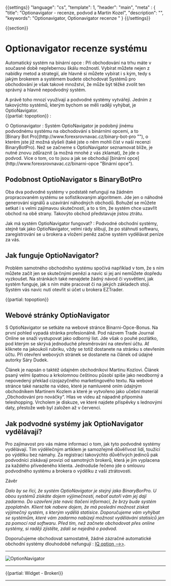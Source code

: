 {{settings}}
  "language": "cs",
  "template": 1,
  "header": "main",
  "meta" : {
    "title": "Optionavigator - recenze, podvod a Martin Kozel",
    "description": "",
    "keywords": "Optionavigator, Optionavigator recenze "
  }
{{/settings}}

<div class="row">
<div class="col-md-9" role="main" markdown="1">

{{section}}
# Optionavigator recenze systému

<div class="row" style="width:92%">
  <div class="col-md-6" markdown="1">
Automatický systém na bínární opce
:    
Při obchodování na trhu máte v současné době nepřebernou škálu možností. Vybírat můžete nejen z nabídky metod a strategií, ale hlavně si můžete vybírat i s kým, tedy s jakým brokerem a systémem budete obchodovat Systémů pro obchodování je však takové množství, že může být těžké zvolit ten správný a hlavně nepodvodný systém. 

A právě toho mnozí využívají a podvodné systémy vytvářejí. Jedním z takovýchto systémů, kterým bychom se měli raději vyhýbat, je OptioNavigator.  
{{partial: topoption}}
:   
 </div>
  <div class="col-md-6" markdown="1">
O Optionavigator
:     
Systém OptioNavigator je podobný jinému podvodnému systému na obchodování s binárními opcemi, a to [Binary Bot Pro](http://www.forexsrovnavac.cz/binary-bot-pro ""), o kterém jste již možná slyšeli (také jste o něm mohli číst v naší recenzi BinaryBotPro). Než se začneme s OptioNavigator seznamovat blíže, je nutné znovu zdůraznit (a možná mnohé z vás zklamat), že jde o podvod. Více o tom, co to jsou a jak se obchodují [binární opce](http://www.forexsrovnavac.cz/binarni-opce "Binární opce").


</div>
</div>

## Podobnost OptioNavigator s BinaryBotPro

Oba dva podvodné systémy v podstatě nefungují na žádném propracovaném systému se sofistikovaným algoritmem. Jde jen o náhodné generování signálů a uzavírání náhodných obchodů. Bohužel se můžete setkat i s velmi zajímavou skutečností, a to s tím, že systém chce uzavřít obchod na obě strany. Takovýto obchod představuje jistou ztrátu.

Jak má systém OptioNavigator fungovat?
:    Podvodné obchodní systémy, stejně tak jako OptioNavigator, velmi rády slibují, že po stáhnutí softwaru, zaregistrování se u brokera a vložení peněz začne systém vydělávat peníze za vás.
## Jak funguje OptioNavigator?

Problém samotného obchodního systému spočívá například v tom, že s ním můžete začít jen se skutečnými penězi a navíc si jej ani nemůžete dopředu vyzkoušet. Na stránkách také nenajdete žádný návod či vysvětlení, jak systém funguje, jak s ním máte pracovat či na jakých základech stojí. Systém vás navíc nutí otevřít si účet u brokera EZTrader.

{{partial: topoption}}

## Webové stránky OptioNavigator

S OptioNavigator se setkáte na webové stránce Binarni-Opce-Bonus. Na první pohled vypadá stránka profesionálně. Pod názvem Trade Journal Online se snaží vystupovat jako odborný list. Jde však o pouhé pozlátko, pod kterým se skrývá jednoduché přesměrování na otevření účtu. Ať kliknete na jakoukoli rubriku, vždy se totiž dostanete na stránku s otevřením účtu.
Při otevření webových stránek se dostanete na článek od údajné autorky Sáry Dudek. 

Článek je napsán o taktéž údajném obchodníkovi Martinu Kozlovi. Článek psaný velmi špatnou a krkolomnou češtinou působí spíše jako neodborný a nepovedený překlad cizojazyčného marketingového textu.
Na webové stránce také narazíte na video, které je namluvené oním údajným obchodníkem Martinem Kozlem a které je vytvořeno jako učební materiál „Obchodování pro nováčky“. Hlas ve videu až nápadně připomíná teleshopping.
Vrcholem je diskuze, ve které najdete příspěvky s lednovými daty, přestože web byl založen až v červenci.



## Jak podvodné systémy jak OptioNavigator vydělávají?
Pro zajímavost pro vás máme informaci o tom, jak tyto podvodné systémy vydělávají. Tím výdělečným artiklem je samozřejmě důvěřivost lidí, toužící po výdělku bez námahy. Za registraci takovýchto důvěřivých jedinců pak podvodníci získávají provizi od samotných brokerů, která je jim vyplacena za každého přivedeného klienta. Jednoduše řečeno jde o smlouvu podvodného systému a brokera o výdělku z vaší ztrátovosti.

Závěr

*Dalo by se říci, že systém OptioNavigator je stejný jako BinaryBorPro. U obou systémů získáte dojem výjimečnosti, neboť autoři vám jej dají zadarmo. Do uzavření jste navíc tlačeni informací, že brzy bude systém zpoplatněn. Klient tak nabere dojem, že má poslední možnost získat výjimečný systém, s kterým vydělá statisíce.
Doporučujeme vám vyhýbat se systémům, které vám zadarmo nabízejí možnost vydělávání statisíců jen za pomocí rad softwaru. Před tím, než začnete obchodovat přes online systémy, si raději zjistěte, zdali se nejedná o podvod.*


Doporučujeme obchodovat samostatně, žádné zázračné automatické obchodní systémy dlouhodobě nefungují
:    [IQ option -->>](http://www.forexsrovnavac.cz/iqoption).
- - -
![OptionNavigator](http://blog.forexsrovnavac.cz/wp-content/uploads/2015/12/optionavigatozku%C5%A1enosti-1024x751.png) 

</div>
<div class="col-md-3" markdown="10">

- - -

{{partial: Widget - Brokeri}}

<hr />



</div>
</div>
</div>